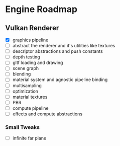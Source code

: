 # Engine Roadmap

## Vulkan Renderer
- [x] graphics pipeline
- [ ] abstract the renderer and it's utilities like textures
- [ ] descriptor abstractions and push constants
- [ ] depth testing
- [ ] gltf loading and drawing
- [ ] scene graph
- [ ] blending
- [ ] material system and agnostic pipeline binding
- [ ] multisampling
- [ ] optimization
- [ ] material textures
- [ ] PBR
- [ ] compute pipeline
- [ ] effects and compute abstractions

### Small Tweaks
- [ ] infinite far plane
